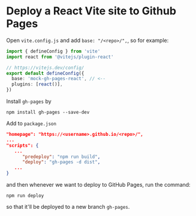 # Deploy a React Vite site to Github Pages

Open `vite.config.js` and add `base: "/<repo>/",`, so for example:
```ts
import { defineConfig } from 'vite'
import react from '@vitejs/plugin-react'

// https://vitejs.dev/config/
export default defineConfig({
  base: 'mock-gh-pages-react', // <--
  plugins: [react()],
})
```

Install `gh-pages` by
```
npm install gh-pages --save-dev
```

Add to `package.json`
```json
"homepage": "https://<username>.github.io/<repo>/",
...
"scripts": {
   ...
      "predeploy": "npm run build",
      "deploy": "gh-pages -d dist",
   ...
}
```

and then whenever we want to deploy to GitHub Pages, run the command:
```
npm run deploy
```

so that it'll be deployed to a new branch `gh-pages`.